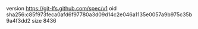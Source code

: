 version https://git-lfs.github.com/spec/v1
oid sha256:c85f973feca0afd6f97780a3d09d14c2e046a1135e0057a9b975c35b9a4f3dd2
size 8436
